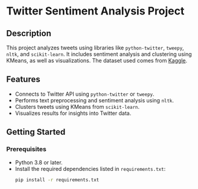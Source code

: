 # Twitter Sentiment Analysis Project

## Description
This project analyzes tweets using libraries like `python-twitter`, `tweepy`, `nltk`, and `scikit-learn`. It includes sentiment analysis and clustering using KMeans, as well as visualizations. The dataset used comes from [Kaggle](https://www.kaggle.com/datasets/goyaladi/twitter-dataset).

## Features
- Connects to Twitter API using `python-twitter` or `tweepy`.
- Performs text preprocessing and sentiment analysis using `nltk`.
- Clusters tweets using KMeans from `scikit-learn`.
- Visualizes results for insights into Twitter data.

## Getting Started

### Prerequisites
- Python 3.8 or later.
- Install the required dependencies listed in `requirements.txt`:
  ```bash
  pip install -r requirements.txt
